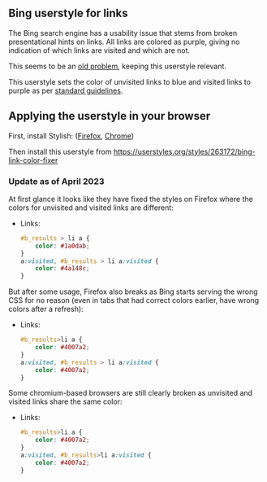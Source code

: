 ## Bing userstyle for links

The Bing search engine has a usability issue that stems from broken presentational hints on links. All links are colored as purple,
giving no indication of which links are visited and which are not.

This seems to be an [old problem](https://www.bing.com/search?q=bing+all+links+purple), keeping this userstyle relevant.

This userstyle sets the color of unvisited links to blue and visited links to purple as per [standard guidelines](https://html.spec.whatwg.org/multipage/rendering.html#phrasing-content-3).

## Applying the userstyle in your browser

First, install Stylish: ([Firefox](https://addons.mozilla.org/en-US/firefox/addon/stylish/), [Chrome](https://chrome.google.com/webstore/detail/stylish-custom-themes-for/fjnbnpbmkenffdnngjfgmeleoegfcffe))

Then install this userstyle from https://userstyles.org/styles/263172/bing-link-color-fixer


### Update as of April 2023
At first glance it looks like they have fixed the styles on Firefox where the colors for unvisited and visited links are different:

- Links:
  ```css
  #b_results > li a {
      color: #1a0dab;
  }
  a:visited, #b_results > li a:visited {
      color: #4a148c;
  }
  ```
  
But after some usage, Firefox also breaks as Bing starts serving the wrong CSS for no reason (even in tabs that had correct colors earlier, have wrong colors after a refresh):
- Links:
  ```css
  #b_results>li a {
      color: #4007a2;
  }
  a:visited, #b_results > li a:visited {
      color: #4007a2;
  }
  ```

Some chromium-based browsers are still clearly broken as unvisited and visited links share the same color:

- Links:
  ```css
  #b_results>li a {
      color: #4007a2;
  }
  a:visited, #b_results>li a:visited {
      color: #4007a2;
  }
  ```

